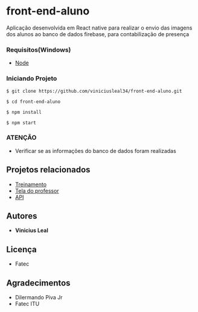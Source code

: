 # front-end-aluno
Aplicação desenvolvida em React native para realizar o envio das imagens dos alunos ao banco de dados firebase, para contabilização de presença

### Requisitos(Windows)

 - [Node](https://nodejs.org/en/)

### Iniciando Projeto
```
$ git clone https://github.com/viniciusleal34/front-end-aluno.git
```
```
$ cd front-end-aluno
```
```
$ npm install
```
```
$ npm start
```

### ATENÇÃO

- Verificar se as informações do banco de dados foram realizadas


## Projetos relacionados
- [Treinamento](https://github.com/viniciusleal34/Treinamento-Reconhecimento-Facial)
- [Tela do professor](https://github.com/viniciusleal34/FrontEndProfessor/)
- [API](https://github.com/viniciusleal34/api-flask)

## Autores

* **Vinicius Leal**

## Licença
 
 - Fatec

## Agradecimentos

* Dilermando Piva Jr
* Fatec ITU
